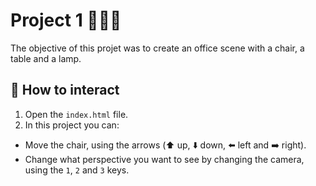 # Project 1 👩🏽‍💻


The objective of this projet was to create an office scene with a chair, a table and a lamp.



##  🚀 How to interact

</a>

1. Open the <code>index.html</code> file.
2. In this project you can:

- Move the chair, using the arrows (⬆️ up, ⬇️ down, ⬅️ left and ➡️ right).
- Change what perspective you want to see by changing the camera, using the <code>1</code>, <code>2</code> and <code>3</code> keys.


